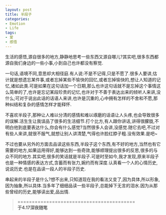 ```yaml
---
layout: post
title: 半段子
categories:
- Emotion
- Life
tags:
- 爱
- 感悟
---
```


生活的感悟,源自很多的地方,静静地思考一些东西又源自哪儿?其实吧,很多东西都源自我们身边的一些小事,小到自己也许都没有察觉.

一句话,语境不同,意思却大相径庭.有人说:不是不记得,只是不愿了.很多人要讲,估计就是想遗忘某件事,或者忘掉某些不愉快的回忆,或者忘掉愉快的,想让人知道的记忆,诸如此类.可是如果在这句话加一个日期,那么也许这句话就不是忘掉这个事情这么简单的了,也许是忘记某段珍贵的记忆,也许对于不善于表达出来的倾听人来讲,没什么;可对于说出此话的话语人来讲,也许是沉重的,心中拥有怎样的不舍和不愿,那种纠结和复杂的感情怎样才能释怀.

不喜欢半段子,那种让人难以分清的感情和难以琢磨的话语让人头疼,也会导致很多的误解.活生生让我误品了很多的生活细节.打个比方,有人跟你讲话,讲得很朦胧,不明白他到底要表达什么,你会有什么感觉?当然很多人会讲,没感觉.随它去吧,不过对有些人来讲,就很不服气,就想让别人讲清楚,气得也许脸红脖子粗.没有效果.是吧~

不过也要从另外的方面去品读这些东西,半段子这个东西,有不好的地方,当然也有它需要的地方,如果运用得好,能够达到一些奇效,能够顺理提出很多的反思,很多的与众不同的地方.其实吧,很多的笑话就是半段子.可是时至如今,我才发现,原来半段子也是一种情感的表达方式,含蓄而有张力,婉约而有深度.认真看一个人的心情历史,说说历史.也是在品读一段人的半段子历史.

串起来的半段子是什么?想不出来,只知道现在我的看法又变了,因为具体,所以形象,因为抽象,所以具体.当多年了细细品读一些半段子,总能掉下无言的泪水.因为从那些曾经的历史,能够读出爱,品出情.



> =========================================          
> __于4.17深夜随笔__     